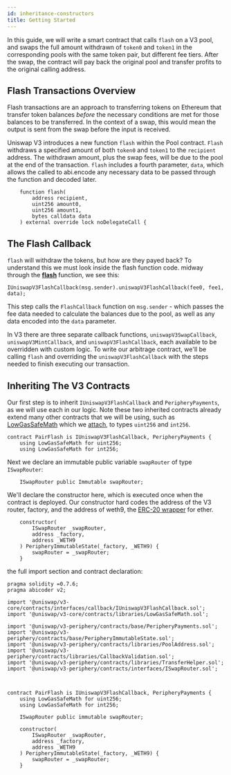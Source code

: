 ```yaml
---
id: inheritance-constructors
title: Getting Started
---
```


In this guide, we will write a smart contract that calls `flash` on a V3 pool, and swaps the full amount withdrawn of `token0` and `token1` in the corresponding pools with the same token pair, but different fee tiers. After the swap, the contract will pay back the original pool and transfer profits to the original calling address.

## Flash Transactions Overview

Flash transactions are an approach to transferring tokens on Ethereum that transfer token balances *before* the necessary conditions are met for those balances to be transferred. In the context of a swap, this would mean the output is sent from the swap before the input is received. 

Uniswap V3 introduces a new function `flash` within the Pool contract. `Flash` withdraws a specified amount of both `token0` and `token1` to the `recipient` address. The withdrawn amount, plus the swap fees, will be due to the pool at the end of the transaction. `flash` includes a fourth parameter, `data`, which allows the called to abi.encode any necessary data to be passed through the function and decoded later.
  
```solidity
    function flash(
        address recipient,
        uint256 amount0,
        uint256 amount1,
        bytes calldata data
    ) external override lock noDelegateCall {
```

## The Flash Callback

`flash` will withdraw the tokens, but how are they payed back? To understand this we must look inside the flash function code. midway through the [**flash**](https://github.com/Uniswap/uniswap-v3-core/blob/main/contracts/UniswapV3Pool.sol#L791) function, we see this:

```solidity
IUniswapV3FlashCallback(msg.sender).uniswapV3FlashCallback(fee0, fee1, data);
```

This step calls the `FlashCallback` function on `msg.sender` - which passes the fee data needed to calculate the balances due to the pool, as well as any data encoded into the `data` parameter.

In V3 there are three separate callback functions, `uniswapV3SwapCallback`, `uniswapV3MintCallback`, and `uniswapV3FlashCallback`, each available to be overridden with custom logic. To write our arbitrage contract, we'll be calling `flash` and overriding the `uniswapV3FlashCallback` with the steps needed to finish executing our transaction.

## Inheriting The V3 Contracts


Our first step is to inherit `IUniswapV3FlashCallback` and `PeripheryPayments`, as we will use each in our logic. Note these two inherited contracts already extend many other contracts that we will be using, such as [LowGasSafeMath](https://docs.uniswap.org/reference/core/libraries/LowGasSafeMath) which we [attach](https://docs.soliditylang.org/en/v0.7.6/contracts.html?highlight=using#using-for), to types `uint256` and `int256`.

```solidity
contract PairFlash is IUniswapV3FlashCallback, PeripheryPayments {
    using LowGasSafeMath for uint256;
    using LowGasSafeMath for int256;
```

Next we declare an immutable public variable `swapRouter` of type `ISwapRouter`:

```solidity
    ISwapRouter public Immutable swapRouter;
```


We'll declare the constructor here, which is executed once when the contract is deployed. Our constructor hard codes the address of the V3 router, factory, and the address of weth9, the [ERC-20 wrapper](https://weth.io/) for ether.

```solidity
    constructor(
        ISwapRouter _swapRouter,
        address _factory,
        address _WETH9
    ) PeripheryImmutableState(_factory, _WETH9) {
        swapRouter = _swapRouter;
    }
```

the full import section and contract declaration:

```solidity
pragma solidity =0.7.6;
pragma abicoder v2;

import '@uniswap/v3-core/contracts/interfaces/callback/IUniswapV3FlashCallback.sol';
import '@uniswap/v3-core/contracts/libraries/LowGasSafeMath.sol';

import '@uniswap/v3-periphery/contracts/base/PeripheryPayments.sol';
import '@uniswap/v3-periphery/contracts/base/PeripheryImmutableState.sol';
import '@uniswap/v3-periphery/contracts/libraries/PoolAddress.sol';
import '@uniswap/v3-periphery/contracts/libraries/CallbackValidation.sol';
import '@uniswap/v3-periphery/contracts/libraries/TransferHelper.sol';
import '@uniswap/v3-periphery/contracts/interfaces/ISwapRouter.sol';



contract PairFlash is IUniswapV3FlashCallback, PeripheryPayments {
    using LowGasSafeMath for uint256;
    using LowGasSafeMath for int256;

    ISwapRouter public immutable swapRouter;

    constructor(
        ISwapRouter _swapRouter,
        address _factory,
        address _WETH9
    ) PeripheryImmutableState(_factory, _WETH9) {
        swapRouter = _swapRouter;
    }
```